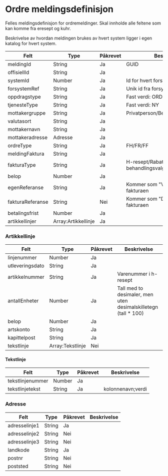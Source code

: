 # Ordre meldingsdefinisjon

Felles meldingsdefinisjon for ordremeldinger. Skal innholde alle feltene som kan komme fra eresept og kuhr.

Beskrivelse av hvordan meldingen brukes av hvert system ligger i egen katalog for hvert system.

Felt | Type | Påkrevet | Beskrivelse 
-----|------|----------| --------------------
meldingId | String | Ja | GUID
offisiellId |String | Ja | 
systemId | Number | Ja | Id for hvert forsystem
forsystemRef | String | Ja | Unik id fra forsystemet
oppdragstype | String| Ja | Fast verdi: ORDRE
tjenesteType | String | Ja | Fast verdi: NY
mottakergruppe | String | Ja | Privatperson/Behandler/Virksomhet
valutasort | String | Ja | 
mottakernavn | String | Ja | 
mottakeradresse | Adresse | Ja | 
ordreType | String | Ja | FH/FR/FF
meldingFaktura | String | Ja
fakturaType | String | Ja | H-resept/Rabatt legemidler/Fritt behandlingsvalg
belop | Number | Ja |
egenReferanse | String | Ja | Kommer som "Vår referanse" på fakturaen
fakturaReferanse | String | Nei | Kommer som "Deres referanse" på fakturaen
betalingsfrist | Number | Ja | 
artikkellinjer | Array:Artikkellinje | Ja |

### Artikkellinje
Felt | Type | Påkrevet | Beskrivelse 
-----|------|----------| --------------------
linjenummer | Number | Ja | 
utleveringsdato | String | Ja |
artikkelnummer | String | Ja | Varenummer i h-resept
antallEnheter | Number | Ja | Tall med to desimaler, men uten desimalskilletegn (tall * 100)
belop | Number | Ja | 
artskonto | String | Ja |
kapittelpost | String | Ja | 
tekstlinje | Array:Tekstlinje | Nei | 

#### Tekstlinje
Felt | Type | Påkrevet | Beskrivelse
-----|------|----------| --------------------
tekstlinjenummer | Number | Ja | 
tekstlinjetekst | String | Ja | kolonnenavn;verdi

### Adresse 
Felt | Type | Påkrevet | Beskrivelse 
-----|----- |----- |--------------------
adresselinje1 | String | Ja |
adresselinje2 | String | Nei |
adresselinje3 | String | Nei |
landkode | String | Ja | 
postnr | String | Nei | 
poststed | String | Nei | 
